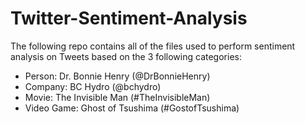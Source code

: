 # Twitter-Sentiment-Analysis

The following repo contains all of the files used to perform sentiment analysis on
Tweets based on the 3 following categories:

* Person: Dr. Bonnie Henry (@DrBonnieHenry)
* Company: BC Hydro (@bchydro)
* Movie: The Invisible Man (#TheInvisibleMan)
* Video Game: Ghost of Tsushima (#GostofTsushima)

